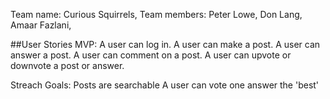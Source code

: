Team name: Curious Squirrels,
Team members: Peter Lowe,
              Don Lang,
              Amaar Fazlani,

##User Stories
MVP:
A user can log in.
A user can make a post.
A user can answer a post.
A user can comment on a post.
A user can upvote or downvote a post or answer.

Streach Goals:
Posts are searchable
A user can vote one answer the 'best'
